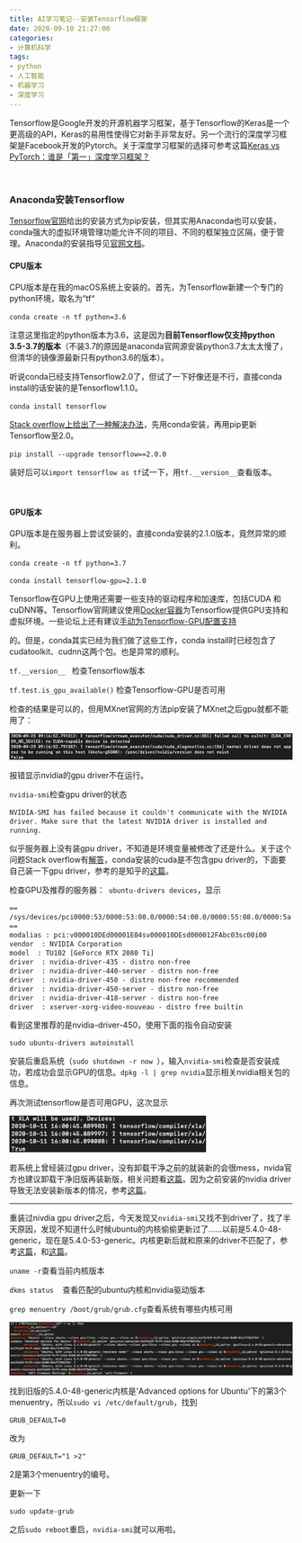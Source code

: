 ```yaml
---
title: AI学习笔记--安装Tensorflow框架
date: 2020-09-10 21:27:00
categories:
- 计算机科学
tags: 
- python
- 人工智能
- 机器学习
- 深度学习
---
```


Tensorflow是Google开发的开源机器学习框架，基于Tensorflow的Keras是一个更高级的API，Keras的易用性使得它对新手非常友好。<!--more-->另一个流行的深度学习框架是Facebook开发的Pytorch。关于深度学习框架的选择可参考这篇[Keras vs PyTorch：谁是「第一」深度学习框架？](https://www.jiqizhixin.com/articles/keras-or-pytorch)

<br/>

### Anaconda安装Tensorflow

[Tensorflow官网](https://www.tensorflow.org/install?hl=zh-cn)给出的安装方式为pip安装，但其实用Anaconda也可以安装，conda强大的虚拟环境管理功能允许不同的项目、不同的框架独立区隔，便于管理。Anaconda的安装指导见[官网文档](https://docs.conda.io/projects/conda/en/latest/user-guide/install/download.html)。

#### CPU版本

CPU版本是在我的macOS系统上安装的。首先，为Tensorflow新建一个专门的python环境，取名为”tf“

`conda create -n tf python=3.6`

注意这里指定的python版本为3.6，这是因为**目前Tensorflow仅支持python 3.5-3.7的版本**（不装3.7的原因是anaconda官网源安装python3.7太太太慢了，但清华的镜像源最新只有python3.6的版本）。

听说conda已经支持Tensorflow2.0了，但试了一下好像还是不行，直接conda install的话安装的是Tensorflow1.1.0。

`conda install tensorflow`

[Stack overflow上给出了一种解决办法](https://stackoverflow.com/questions/55392100/install-tensorflow-2-0-in-conda-enviroment)，先用conda安装，再用pip更新Tensorflow至2.0。

`pip install --upgrade tensorflow==2.0.0`

装好后可以`import tensorflow as tf`试一下，用`tf.__version__`查看版本。

<br/>

#### GPU版本

GPU版本是在服务器上尝试安装的，直接conda安装的2.1.0版本，竟然异常的顺利。

`conda create -n tf python=3.7`

`conda install tensorflow-gpu=2.1.0`

Tensorflow在GPU上使用还需要一些支持的驱动程序和加速库，包括CUDA 和 cuDNN等。Tensorflow官网建议使用[Docker容器](https://www.tensorflow.org/install/docker?hl=zh-cn)为Tensorflow提供GPU支持和虚拟环境。一些论坛上还有建议[手动为Tensorflow-GPU配置支持](https://zhuanlan.zhihu.com/p/60924644)

的。但是，conda其实已经为我们做了这些工作，conda install时已经包含了cudatoolkit、cudnn这两个包。也是异常的顺利。

 `tf.__version__ ` 检查Tensorflow版本

 `tf.test.is_gpu_available()`  检查Tensorflow-GPU是否可用

检查的结果是可以的，但用MXnet官网的方法pip安装了MXnet之后gpu就都不能用了：

![image-20200923171733370](/images/image-20200923171733370.png)

报错显示nvidia的gpu driver不在运行。

`nvidia-smi`检查gpu driver的状态

```
NVIDIA-SMI has failed because it couldn't communicate with the NVIDIA driver. Make sure that the latest NVIDIA driver is installed and running.
```

似乎服务器上没有装gpu driver，不知道是环境变量被修改了还是什么。关于这个问题Stack overflow有[解答](https://stackoverflow.com/questions/56470424/nvcc-missing-when-installing-cudatoolkit)，conda安装的cuda是不包含gpu driver的，下面要自己装一下gpu driver，参考的是知乎的[这篇](https://zhuanlan.zhihu.com/p/59618999)。

检查GPU及推荐的服务器：` ubuntu-drivers devices`，显示

```
== /sys/devices/pci0000:53/0000:53:00.0/0000:54:00.0/0000:55:08.0/0000:5a:00.0 ==
modalias : pci:v000010DEd00001E04sv000010DEsd000012FAbc03sc00i00
vendor  : NVIDIA Corporation
model  : TU102 [GeForce RTX 2080 Ti]
driver  : nvidia-driver-435 - distro non-free
driver  : nvidia-driver-440-server - distro non-free
driver  : nvidia-driver-450 - distro non-free recommended
driver  : nvidia-driver-450-server - distro non-free
driver  : nvidia-driver-418-server - distro non-free
driver  : xserver-xorg-video-nouveau - distro free builtin
```

看到这里推荐的是nvidia-driver-450，使用下面的指令自动安装

```
sudo ubuntu-drivers autoinstall
```

安装后重启系统（`sudo shutdown -r now `），输入`nvidia-smi`检查是否安装成功，若成功会显示GPU的信息。`dpkg -l | grep nvidia`显示相关nvidia相关包的信息。

再次测试tensorflow是否可用GPU，这次显示

<img src="/images/image-20201012154534615.png" alt="image-20201012154534615" style="zoom:80%;" />

若系统上曾经装过gpu driver，没有卸载干净之前的就装新的会很mess，nvida官方也建议卸载干净旧版再装新版，相关问题看[这篇](https://forums.developer.nvidia.com/t/nvidia-smi-has-failed-because-it-couldnt-communicate-with-the-nvidia-driver-ubuntu-16-04/48635)。因为之前安装的nvidia driver导致无法安装新版本的情况，参考[这篇](https://unix.stackexchange.com/questions/620141/cant-install-nvidia-driver-455-upgrade-from-450-version)。

---

重装过nivdia gpu driver之后，今天发现又`nvidia-smi`又找不到driver了，找了半天原因，发现不知道什么时候ubuntu的内核偷偷更新过了……以前是5.4.0-48-generic，现在是5.4.0-53-generic。内核更新后就和原来的driver不匹配了，参考[这篇](https://codeleading.com/article/2604429676/)，和[这篇](https://www.pianshen.com/article/7487258025/)。

`uname -r`查看当前内核版本

`dkms status`    查看匹配的ubuntu内核和nvidia驱动版本

`grep menuentry /boot/grub/grub.cfg`查看系统有哪些内核可用

![ubuntu_core](/images/ubuntu_core.png)

找到旧版的5.4.0-48-generic内核是'Advanced options for Ubuntu'下的第3个menuentry，所以`sudo vi /etc/default/grub`，找到

```
GRUB_DEFAULT=0
```

改为

```
GRUB_DEFAULT="1 >2"
```

2是第3个menuentry的编号。

更新一下

```
sudo update-grub
```

之后`sudo reboot`重启，`nvidia-smi`就可以用啦。

<br/>

<br/>

<br/>